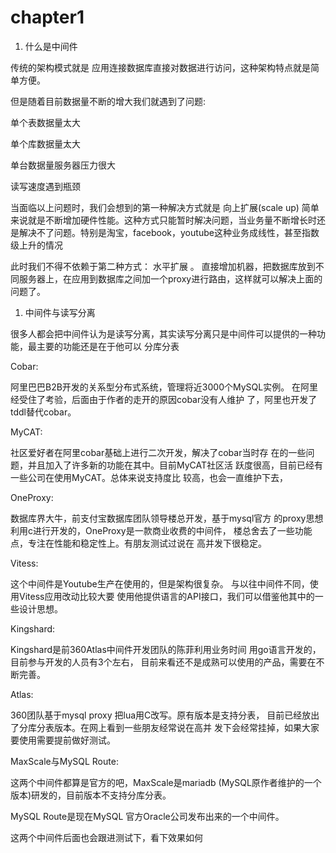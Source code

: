 # chapter1

1. 什么是中间件

传统的架构模式就是 应用连接数据库直接对数据进行访问，这种架构特点就是简单方便。

但是随着目前数据量不断的增大我们就遇到了问题:

单个表数据量太大

单个库数据量太大

单台数据量服务器压力很大

读写速度遇到瓶颈

当面临以上问题时，我们会想到的第一种解决方式就是 向上扩展\(scale up\) 简单来说就是不断增加硬件性能。这种方式只能暂时解决问题，当业务量不断增长时还是解决不了问题。特别是淘宝，facebook，youtube这种业务成线性，甚至指数级上升的情况

此时我们不得不依赖于第二种方式： 水平扩展 。 直接增加机器，把数据库放到不同服务器上，在应用到数据库之间加一个proxy进行路由，这样就可以解决上面的问题了。

1. 中间件与读写分离

很多人都会把中间件认为是读写分离，其实读写分离只是中间件可以提供的一种功能，最主要的功能还是在于他可以 分库分表

Cobar:

阿里巴巴B2B开发的关系型分布式系统，管理将近3000个MySQL实例。 在阿里经受住了考验，后面由于作者的走开的原因cobar没有人维护 了，阿里也开发了tddl替代cobar。



MyCAT:

社区爱好者在阿里cobar基础上进行二次开发，解决了cobar当时存 在的一些问题，并且加入了许多新的功能在其中。目前MyCAT社区活 跃度很高，目前已经有一些公司在使用MyCAT。总体来说支持度比 较高，也会一直维护下去，



OneProxy:

数据库界大牛，前支付宝数据库团队领导楼总开发，基于mysql官方 的proxy思想利用c进行开发的，OneProxy是一款商业收费的中间件， 楼总舍去了一些功能点，专注在性能和稳定性上。有朋友测试过说在 高并发下很稳定。



Vitess:

这个中间件是Youtube生产在使用的，但是架构很复杂。 与以往中间件不同，使用Vitess应用改动比较大要 使用他提供语言的API接口，我们可以借鉴他其中的一些设计思想。



Kingshard:

Kingshard是前360Atlas中间件开发团队的陈菲利用业务时间 用go语言开发的，目前参与开发的人员有3个左右， 目前来看还不是成熟可以使用的产品，需要在不断完善。



Atlas:

360团队基于mysql proxy 把lua用C改写。原有版本是支持分表， 目前已经放出了分库分表版本。在网上看到一些朋友经常说在高并 发下会经常挂掉，如果大家要使用需要提前做好测试。



MaxScale与MySQL Route:

这两个中间件都算是官方的吧，MaxScale是mariadb \(MySQL原作者维护的一个版本\)研发的，目前版本不支持分库分表。



MySQL Route是现在MySQL 官方Oracle公司发布出来的一个中间件。



这两个中间件后面也会跟进测试下，看下效果如何

